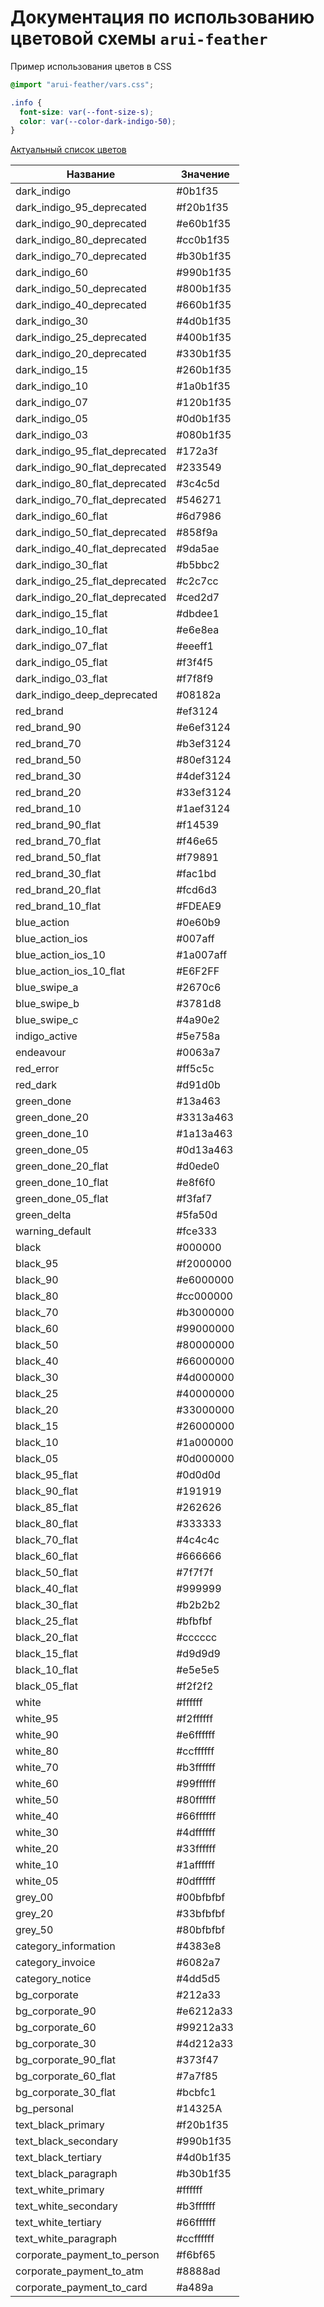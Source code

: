 # Документация по использованию цветовой схемы `arui-feather`

Пример использования цветов в CSS

```css
@import "arui-feather/vars.css";

.info {
  font-size: var(--font-size-s);
  color: var(--color-dark-indigo-50);
}
```

[Актуальный список цветов](https://github.com/alfa-laboratory/alfa-ui-primitives/blob/master/colors.json)

| Название                       | Значение  |
| ------------------------------ | --------- |
| dark_indigo                    | #0b1f35   |
| dark_indigo_95_deprecated      | #f20b1f35 |
| dark_indigo_90_deprecated      | #e60b1f35 |
| dark_indigo_80_deprecated      | #cc0b1f35 |
| dark_indigo_70_deprecated      | #b30b1f35 |
| dark_indigo_60                 | #990b1f35 |
| dark_indigo_50_deprecated      | #800b1f35 |
| dark_indigo_40_deprecated      | #660b1f35 |
| dark_indigo_30                 | #4d0b1f35 |
| dark_indigo_25_deprecated      | #400b1f35 |
| dark_indigo_20_deprecated      | #330b1f35 |
| dark_indigo_15                 | #260b1f35 |
| dark_indigo_10                 | #1a0b1f35 |
| dark_indigo_07                 | #120b1f35 |
| dark_indigo_05                 | #0d0b1f35 |
| dark_indigo_03                 | #080b1f35 |
| dark_indigo_95_flat_deprecated | #172a3f   |
| dark_indigo_90_flat_deprecated | #233549   |
| dark_indigo_80_flat_deprecated | #3c4c5d   |
| dark_indigo_70_flat_deprecated | #546271   |
| dark_indigo_60_flat            | #6d7986   |
| dark_indigo_50_flat_deprecated | #858f9a   |
| dark_indigo_40_flat_deprecated | #9da5ae   |
| dark_indigo_30_flat            | #b5bbc2   |
| dark_indigo_25_flat_deprecated | #c2c7cc   |
| dark_indigo_20_flat_deprecated | #ced2d7   |
| dark_indigo_15_flat            | #dbdee1   |
| dark_indigo_10_flat            | #e6e8ea   |
| dark_indigo_07_flat            | #eeeff1   |
| dark_indigo_05_flat            | #f3f4f5   |
| dark_indigo_03_flat            | #f7f8f9   |
| dark_indigo_deep_deprecated    | #08182a   |
| red_brand                      | #ef3124   |
| red_brand_90                   | #e6ef3124 |
| red_brand_70                   | #b3ef3124 |
| red_brand_50                   | #80ef3124 |
| red_brand_30                   | #4def3124 |
| red_brand_20                   | #33ef3124 |
| red_brand_10                   | #1aef3124 |
| red_brand_90_flat              | #f14539   |
| red_brand_70_flat              | #f46e65   |
| red_brand_50_flat              | #f79891   |
| red_brand_30_flat              | #fac1bd   |
| red_brand_20_flat              | #fcd6d3   |
| red_brand_10_flat              | #FDEAE9   |
| blue_action                    | #0e60b9   |
| blue_action_ios                | #007aff   |
| blue_action_ios_10             | #1a007aff |
| blue_action_ios_10_flat        | #E6F2FF   |
| blue_swipe_a                   | #2670c6   |
| blue_swipe_b                   | #3781d8   |
| blue_swipe_c                   | #4a90e2   |
| indigo_active                  | #5e758a   |
| endeavour                      | #0063a7   |
| red_error                      | #ff5c5c   |
| red_dark                       | #d91d0b   |
| green_done                     | #13a463   |
| green_done_20                  | #3313a463 |
| green_done_10                  | #1a13a463 |
| green_done_05                  | #0d13a463 |
| green_done_20_flat             | #d0ede0   |
| green_done_10_flat             | #e8f6f0   |
| green_done_05_flat             | #f3faf7   |
| green_delta                    | #5fa50d   |
| warning_default                | #fce333   |
| black                          | #000000   |
| black_95                       | #f2000000 |
| black_90                       | #e6000000 |
| black_80                       | #cc000000 |
| black_70                       | #b3000000 |
| black_60                       | #99000000 |
| black_50                       | #80000000 |
| black_40                       | #66000000 |
| black_30                       | #4d000000 |
| black_25                       | #40000000 |
| black_20                       | #33000000 |
| black_15                       | #26000000 |
| black_10                       | #1a000000 |
| black_05                       | #0d000000 |
| black_95_flat                  | #0d0d0d   |
| black_90_flat                  | #191919   |
| black_85_flat                  | #262626   |
| black_80_flat                  | #333333   |
| black_70_flat                  | #4c4c4c   |
| black_60_flat                  | #666666   |
| black_50_flat                  | #7f7f7f   |
| black_40_flat                  | #999999   |
| black_30_flat                  | #b2b2b2   |
| black_25_flat                  | #bfbfbf   |
| black_20_flat                  | #cccccc   |
| black_15_flat                  | #d9d9d9   |
| black_10_flat                  | #e5e5e5   |
| black_05_flat                  | #f2f2f2   |
| white                          | #ffffff   |
| white_95                       | #f2ffffff |
| white_90                       | #e6ffffff |
| white_80                       | #ccffffff |
| white_70                       | #b3ffffff |
| white_60                       | #99ffffff |
| white_50                       | #80ffffff |
| white_40                       | #66ffffff |
| white_30                       | #4dffffff |
| white_20                       | #33ffffff |
| white_10                       | #1affffff |
| white_05                       | #0dffffff |
| grey_00                        | #00bfbfbf |
| grey_20                        | #33bfbfbf |
| grey_50                        | #80bfbfbf |
| category_information           | #4383e8   |
| category_invoice               | #6082a7   |
| category_notice                | #4dd5d5   |
| bg_corporate                   | #212a33   |
| bg_corporate_90                | #e6212a33 |
| bg_corporate_60                | #99212a33 |
| bg_corporate_30                | #4d212a33 |
| bg_corporate_90_flat           | #373f47   |
| bg_corporate_60_flat           | #7a7f85   |
| bg_corporate_30_flat           | #bcbfc1   |
| bg_personal                    | #14325A   |
| text_black_primary             | #f20b1f35 |
| text_black_secondary           | #990b1f35 |
| text_black_tertiary            | #4d0b1f35 |
| text_black_paragraph           | #b30b1f35 |
| text_white_primary             | #ffffff   |
| text_white_secondary           | #b3ffffff |
| text_white_tertiary            | #66ffffff |
| text_white_paragraph           | #ccffffff |
| corporate_payment_to_person    | #f6bf65   |
| corporate_payment_to_atm       | #8888ad   |
| corporate_payment_to_card      | #a489a    |

